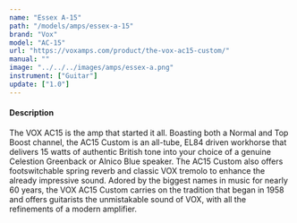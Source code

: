 ```yaml
---
name: "Essex A-15"
path: "/models/amps/essex-a-15"
brand: "Vox"
model: "AC-15"
url: "https://voxamps.com/product/the-vox-ac15-custom/"
manual: ""
image: "../../../images/amps/essex-a.png"
instrument: ["Guitar"]
update: ["1.0"]
---
```

#### Description
The VOX AC15 is the amp that started it all. Boasting both a Normal and Top Boost channel, the AC15 Custom is an all-tube, EL84 driven workhorse that delivers 15 watts of authentic British tone into your choice of a genuine Celestion Greenback or Alnico Blue speaker. The AC15 Custom also offers footswitchable spring reverb and classic VOX tremolo to enhance the already impressive sound. Adored by the biggest names in music for nearly 60 years, the VOX AC15 Custom carries on the tradition that began in 1958 and offers guitarists the unmistakable sound of VOX, with all the refinements of a modern amplifier.